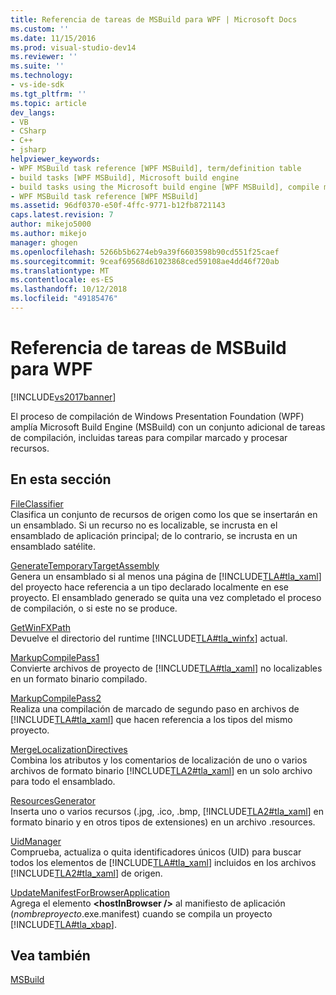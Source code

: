 ```yaml
---
title: Referencia de tareas de MSBuild para WPF | Microsoft Docs
ms.custom: ''
ms.date: 11/15/2016
ms.prod: visual-studio-dev14
ms.reviewer: ''
ms.suite: ''
ms.technology:
- vs-ide-sdk
ms.tgt_pltfrm: ''
ms.topic: article
dev_langs:
- VB
- CSharp
- C++
- jsharp
helpviewer_keywords:
- WPF MSBuild task reference [WPF MSBuild], term/definition table
- build tasks [WPF MSBuild], Microsoft build engine
- build tasks using the Microsoft build engine [WPF MSBuild], compile markup and process resources
- WPF MSBuild task reference [WPF MSBuild]
ms.assetid: 96df0370-e50f-4ffc-9771-b12fb8721143
caps.latest.revision: 7
author: mikejo5000
ms.author: mikejo
manager: ghogen
ms.openlocfilehash: 5266b5b6274eb9a39f6603598b90cd551f25caef
ms.sourcegitcommit: 9ceaf69568d61023868ced59108ae4dd46f720ab
ms.translationtype: MT
ms.contentlocale: es-ES
ms.lasthandoff: 10/12/2018
ms.locfileid: "49185476"
---
```

# <a name="wpf-msbuild-task-reference"></a>Referencia de tareas de MSBuild para WPF
[!INCLUDE[vs2017banner](../includes/vs2017banner.md)]

  
El proceso de compilación de Windows Presentation Foundation (WPF) amplía Microsoft Build Engine (MSBuild) con un conjunto adicional de tareas de compilación, incluidas tareas para compilar marcado y procesar recursos.  
  
## <a name="in-this-section"></a>En esta sección  
 [FileClassifier](../msbuild/fileclassifier-task.md)  
 Clasifica un conjunto de recursos de origen como los que se insertarán en un ensamblado. Si un recurso no es localizable, se incrusta en el ensamblado de aplicación principal; de lo contrario, se incrusta en un ensamblado satélite.  
  
 [GenerateTemporaryTargetAssembly](../msbuild/generatetemporarytargetassembly-task.md)  
 Genera un ensamblado si al menos una página de [!INCLUDE[TLA#tla_xaml](../includes/tlasharptla-xaml-md.md)] del proyecto hace referencia a un tipo declarado localmente en ese proyecto. El ensamblado generado se quita una vez completado el proceso de compilación, o si este no se produce.  
  
 [GetWinFXPath](../msbuild/getwinfxpath-task.md)  
 Devuelve el directorio del runtime [!INCLUDE[TLA#tla_winfx](../includes/tlasharptla-winfx-md.md)] actual.  
  
 [MarkupCompilePass1](../msbuild/markupcompilepass1-task.md)  
 Convierte archivos de proyecto de [!INCLUDE[TLA#tla_xaml](../includes/tlasharptla-xaml-md.md)] no localizables en un formato binario compilado.  
  
 [MarkupCompilePass2](../msbuild/markupcompilepass2-task.md)  
 Realiza una compilación de marcado de segundo paso en archivos de [!INCLUDE[TLA#tla_xaml](../includes/tlasharptla-xaml-md.md)] que hacen referencia a los tipos del mismo proyecto.  
  
 [MergeLocalizationDirectives](../msbuild/mergelocalizationdirectives-task.md)  
 Combina los atributos y los comentarios de localización de uno o varios archivos de formato binario [!INCLUDE[TLA2#tla_xaml](../includes/tla2sharptla-xaml-md.md)] en un solo archivo para todo el ensamblado.  
  
 [ResourcesGenerator](../msbuild/resourcesgenerator-task.md)  
 Inserta uno o varios recursos (.jpg, .ico, .bmp, [!INCLUDE[TLA2#tla_xaml](../includes/tla2sharptla-xaml-md.md)] en formato binario y en otros tipos de extensiones) en un archivo .resources.  
  
 [UidManager](../msbuild/uidmanager-task.md)  
 Comprueba, actualiza o quita identificadores únicos (UID) para buscar todos los elementos de [!INCLUDE[TLA#tla_xaml](../includes/tlasharptla-xaml-md.md)] incluidos en los archivos [!INCLUDE[TLA2#tla_xaml](../includes/tla2sharptla-xaml-md.md)] de origen.  
  
 [UpdateManifestForBrowserApplication](../msbuild/updatemanifestforbrowserapplication-task.md)  
 Agrega el elemento **\<hostInBrowser />** al manifiesto de aplicación (*nombreproyecto*.exe.manifest) cuando se compila un proyecto [!INCLUDE[TLA#tla_xbap](../includes/tlasharptla-xbap-md.md)].  
  
## <a name="see-also"></a>Vea también  
 [MSBuild](http://msdn.microsoft.com/en-us/7c49aba1-ee6c-47d8-9de1-6f29a906e20b)



